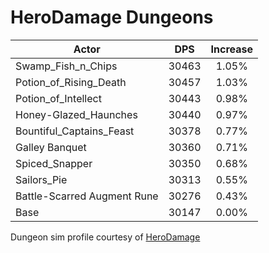 # HeroDamage Dungeons
| Actor | DPS | Increase |
|---|:---:|:---:|
|Swamp_Fish_n_Chips|30463|1.05%|
|Potion_of_Rising_Death|30457|1.03%|
|Potion_of_Intellect|30443|0.98%|
|Honey-Glazed_Haunches|30440|0.97%|
|Bountiful_Captains_Feast|30378|0.77%|
|Galley Banquet|30360|0.71%|
|Spiced_Snapper|30350|0.68%|
|Sailors_Pie|30313|0.55%|
|Battle-Scarred Augment Rune|30276|0.43%|
|Base|30147|0.00%|

 Dungeon sim profile courtesy of [HeroDamage](https://www.herodamage.com/)